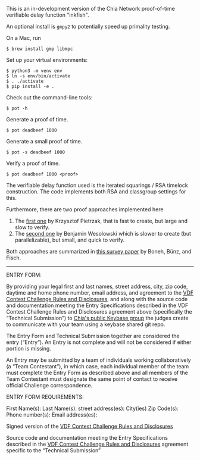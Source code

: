 This is an in-development version of the Chia Network proof-of-time verifiable delay function "inkfish".

An optional install is `gmpy2` to potentially speed up primality testing.

On a Mac, run

    $ brew install gmp libmpc


Set up your virtual environments:

    $ python3 -m venv env
    $ ln -s env/bin/activate
    $ . ./activate
    $ pip install -e .

Check out the command-line tools:

    $ pot -h

Generate a proof of time.

    $ pot deadbeef 1000

Generate a small proof of time.

    $ pot -s deadbeef 1000

Verify a proof of time.

    $ pot deadbeef 1000 <proof>


The verifiable delay function used is the iterated squarings / RSA timelock construction. The code implements both RSA and classgroup settings for this.

Furthermore, there are two proof approaches implemented here
1. The [first one](https://eprint.iacr.org/2018/627.pdf) by Krzysztof Pietrzak, that is fast to create, but large and slow to verify.
2. The [second one](https://eprint.iacr.org/2018/623.pdf) by Benjamin Wesolowski which is slower to create (but parallelizable), but small, and quick to verify.

Both approaches are summarized in [this survey paper](https://eprint.iacr.org/2018/712.pdf) by Boneh, Bünz, and Fisch.

---
ENTRY FORM: 

By providing your legal first and last names, street address, city, zip code, daytime and home phone number, email address, and agreement to the [VDF Contest Challenge Rules and Disclosures](https://www.dropbox.com/s/7c9y6802cdx0hne/Chia%20Network%20-%20VDF%20Contest%20Rules%20and%20Disclosures?dl=0), and  along with the source code and documentation meeting the Entry Specifications described in the VDF Contest Challenge Rules and Disclosures agreement above (specifically the “Technical Submission”) to [Chia's public Keybase group](https://keybase.io/team/chia_network.public) the judges create to communicate with your team using a keybase shared git repo.

The Entry Form and Technical Submission together are considered the entry (“Entry”). An Entry is not complete and will not be considered if either portion is missing. 

An Entry may be submitted by a team of individuals working collaboratively (a “Team Contestant”), in which case, each individual member of the team must complete the Entry Form as described above and all members of the Team Contestant must designate the same point of contact to receive official Challenge correspondence.

ENTRY FORM REQUIREMENTS:

First Name(s): 
Last Name(s): 
street address(es):
City(ies)
Zip Code(s):
Phone number(s): 
Email address(es):

Signed version of the [VDF Contest Challenge Rules and Disclosures](https://www.dropbox.com/s/7c9y6802cdx0hne/Chia%20Network%20-%20VDF%20Contest%20Rules%20and%20Disclosures?dl=0)

Source code and documentation meeting the Entry Specifications described in the [VDF Contest Challenge Rules and Disclosures](https://www.dropbox.com/s/7c9y6802cdx0hne/Chia%20Network%20-%20VDF%20Contest%20Rules%20and%20Disclosures?dl=0) agreement specific to the “Technical Submission”

